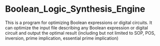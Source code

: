 # Boolean_Logic_Synthesis_Engine
This is a program for optimizing Boolean expressions or digital circuits. It can optimize the input file describing any Boolean expression or digital circuit and output the optimal result (including but not limited to SOP, POS, inversion, prime implication, essential prime implication)

